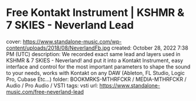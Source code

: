 # Free Kontakt Instrument | KSHMR & 7 SKIES - Neverland Lead

cover: https://www.standalone-music.com/wp-content/uploads/2018/08/NeverlandFb.jpg
created: October 28, 2022 7:38 PM (UTC)
description: We recorded exact same lead and layers used in KSHMR & 7 SKIES - Neverland! and put it into a Kontakt Instrument, easy interface and control for the most important parameters to shape the sound to your needs, works with Kontakt on any DAW (Ableton, FL Studio, Logic Pro, Cubase Etc...)
folder: BOOKMRKS-MTHRFCKR / MEDIA-MTHRFCKR / Audio / Pro Audio / VSTI
tags: vsti
url: https://www.standalone-music.com/free-neverland-lead